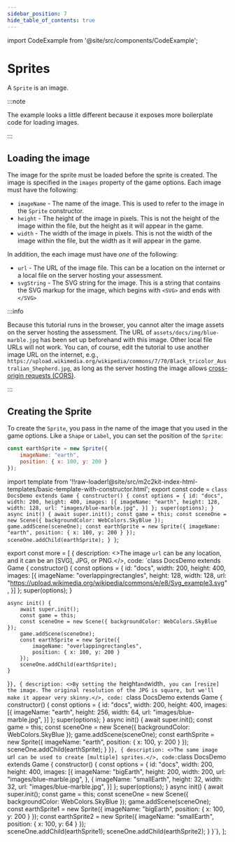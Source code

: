 ```yaml
---
sidebar_position: 7
hide_table_of_contents: true
---
```


import CodeExample from '@site/src/components/CodeExample';

# Sprites

A `Sprite` is an image.

:::note

The example looks a little different because it exposes more boilerplate code for loading images.

:::

## Loading the image

The image for the sprite must be loaded before the sprite is created. The image is specified in the `images` property of the game options. Each image must have the following:

- `imageName` - The name of the image. This is used to refer to the image in the `Sprite` constructor.
- `height` - The height of the image in pixels. This is not the height of the image within the file, but the height as it will appear in the game.
- `width` - The width of the image in pixels. This is not the width of the image within the file, but the width as it will appear in the game.

In addition, the each image must have *one* of the following:

- `url` - The URL of the image file. This can be a location on the internet or a local file on the server hosting your assessment.
- `svgString` - The SVG string for the image. This is a string that contains the SVG markup for the image, which begins with `<SVG>` and ends with `</SVG>`

:::info

Because this tutorial runs in the browser, you cannot alter the image assets on the server hosting the assessment. The URL of `assets/docs/img/blue-marble.jpg` has been set up beforehand with this image. Other local file URLs will not work. You can, of course, edit the tutorial to use another image URL on the internet, e.g., `https://upload.wikimedia.org/wikipedia/commons/7/70/Black_tricolor_Australian_Shepherd.jpg`, as long as the server hosting the image allows [cross-origin requests (CORS)](https://en.wikipedia.org/wiki/Cross-origin_resource_sharing).

:::

## Creating the Sprite

To create the `Sprite`, you pass in the name of the image that you used in the game options. Like a `Shape` or `Label`, you can set the position of the `Sprite`:

```js
const earthSprite = new Sprite({
    imageName: "earth",
    position: { x: 100, y: 200 }
});
```

import template from '!!raw-loader!@site/src/m2c2kit-index-html-templates/basic-template-with-constructor.html';
export const code = `class DocsDemo extends Game {
    constructor() {
        const options = {
            id: "docs",
            width: 200, height: 400,
            images: [{
                imageName: "earth", height: 128, width: 128,
                url: "images/blue-marble.jpg",
            }]
        };
        super(options);
    }
    async init() {
        await super.init();
        const game = this;
        const sceneOne = new Scene({ backgroundColor: WebColors.SkyBlue });
        game.addScene(sceneOne);
        const earthSprite = new Sprite({
            imageName: "earth",
            position: { x: 100, y: 200 }
        });
        sceneOne.addChild(earthSprite);
    }
}`;

export const more = [
{ description: <>The image `url` can be any location, and it can be an [SVG], JPG, or PNG.</>,
code: `class DocsDemo extends Game {
    constructor() {
        const options = {
            id: "docs",
            width: 200, height: 400,
            images: [{
                imageName: "overlappingrectangles", height: 128, width: 128,
                url: "https://upload.wikimedia.org/wikipedia/commons/e/e8/Svg_example3.svg",
            }]
        };
    super(options);
  }
  
    async init() {
        await super.init();
        const game = this;
        const sceneOne = new Scene({ backgroundColor: WebColors.SkyBlue });
        game.addScene(sceneOne);
        const earthSprite = new Sprite({
            imageName: "overlappingrectangles",
            position: { x: 100, y: 200 }
        });
        sceneOne.addChild(earthSprite);
    }
}`},
{ description: <>By setting the `height` and `width`, you can [resize] the image. The original resolution of the JPG is square, but we'll make it appear very skinny.</>,
code: `class DocsDemo extends Game {
    constructor() {
        const options = {
            id: "docs",
            width: 200, height: 400,
            images: [{
                imageName: "earth", height: 256, width: 64,
                url: "images/blue-marble.jpg",
            }]
        };
        super(options);
    }
    async init() {
        await super.init();
        const game = this;
        const sceneOne = new Scene({ backgroundColor: WebColors.SkyBlue });
        game.addScene(sceneOne);
        const earthSprite = new Sprite({
            imageName: "earth",
            position: { x: 100, y: 200 }
        });
        sceneOne.addChild(earthSprite);
    }
}`},
{ description: <>The same image `url` can be used to create [multiple] sprites.</>,
code:`class DocsDemo extends Game {
    constructor() {
        const options = {
            id: "docs",
            width: 200, height: 400,
            images: [{
                imageName: "bigEarth", height: 200, width: 200,
                url: "images/blue-marble.jpg",
            },
            {
                imageName: "smallEarth", height: 32, width: 32,
                url: "images/blue-marble.jpg",
            }]
        };
        super(options);
    }
    async init() {
        await super.init();
        const game = this;
        const sceneOne = new Scene({ backgroundColor: WebColors.SkyBlue });
        game.addScene(sceneOne);
        const earthSprite1 = new Sprite({
            imageName: "bigEarth",
            position: { x: 100, y: 200 }
        });
        const earthSprite2 = new Sprite({
            imageName: "smallEarth",
            position: { x: 100, y: 64 }
        });        
        sceneOne.addChild(earthSprite1);
        sceneOne.addChild(earthSprite2);
    }
}`},
];

<CodeExample code={code} more={more} template={template}/>
